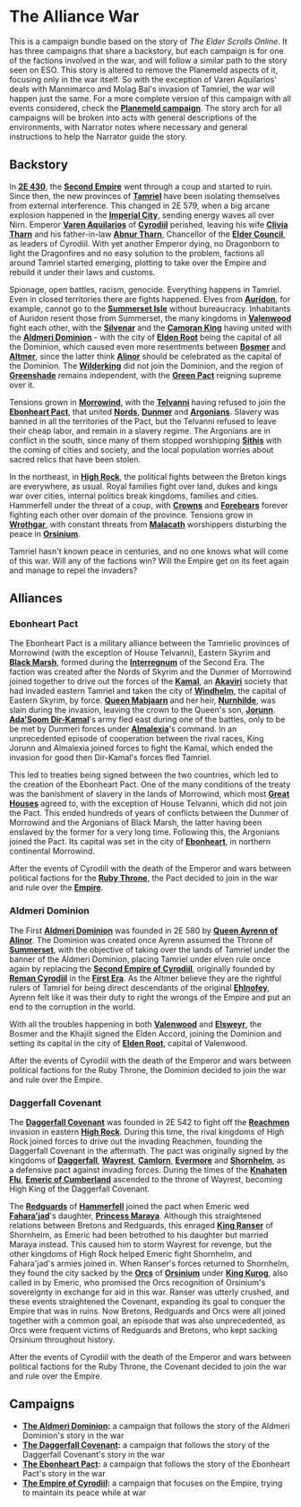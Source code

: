 <!-- @PageTitle: The Alliance War | Campaigns -->

# The Alliance War
This is a campaign bundle based on the story of _The Elder Scrolls Online_. It has three campaigns that share a backstory, but each campaign is for one of the factions involved in the war, and will follow a similar path to the story seen on ESO. This story is altered to remove the Planemeld aspects of it, focusing only in the war itself. So with the exception of Varen Aquilarios' deals with Mannimarco and Molag Bal's invasion of Tamriel, the war will happen just the same. For a more complete version of this campaign with all events considered, check the **[Planemeld campaign](/campaigns/planemeld)**. The story arch for all campaigns will be broken into acts with general descriptions of the environments, with Narrator notes where necessary and general instructions to help the Narrator guide the story.

## Backstory
In **[2E 430](https://en.uesp.net/wiki/Lore:Second_Era)**, the **[Second Empire](https://en.uesp.net/wiki/Lore:Second_Empire)** went through a coup and started to ruin. Since then, the new provinces of **[Tamriel](https://en.uesp.net/wiki/Lore:Tamriel)** have been isolating themselves from external interference. This changed in 2E 579, when a big arcane explosion happened in the **[Imperial City](https://en.uesp.net/wiki/Lore:Imperial_City)**, sending energy waves all over Nirn. Emperor **[Varen Aquilarios](https://en.uesp.net/wiki/Lore:Varen_Aquilarios)** of **[Cyrodiil](https://en.uesp.net/wiki/Lore:Cyrodiil)** perished, leaving his wife **[Clivia Tharn](https://en.uesp.net/wiki/Lore:Clivia_Tharn)** and his father-in-law **[Abnur Tharn](https://en.uesp.net/wiki/Lore:Abnur_Tharn)**, Chancellor of the **[Elder Council](https://en.uesp.net/wiki/Lore:Elder_Council)**, as leaders of Cyrodiil. With yet another Emperor dying, no Dragonborn to light the Dragonfires and no easy solution to the problem, factions all around Tamriel started emerging, plotting to take over the Empire and rebuild it under their laws and customs.

Spionage, open battles, racism, genocide. Everything happens in Tamriel. Even in closed territories there are fights happened. Elves from **[Auridon](https://en.uesp.net/wiki/Lore:Auridon)**, for example, cannot go to the **[Summerset Isle](https://en.uesp.net/wiki/Lore:Summerset_Isle)** without bureaucracy. Inhabitants of Auridon resent those from Summerset, the many kingdoms in **[Valenwood](https://en.uesp.net/wiki/Lore:Valenwood)** fight each other, with the **[Silvenar](https://en.uesp.net/wiki/Lore:The_Silvenar)** and the **[Camoran King](https://en.uesp.net/wiki/Lore:Aeradan_Camoran)** having united with the **[Aldmeri Dominion](https://en.uesp.net/wiki/Lore:First_Aldmeri_Dominion)** - with the city of **[Elden Root](https://en.uesp.net/wiki/Lore:Elden_Root)** being the capital of all the Dominion, which caused even more resentments between **[Bosmer](https://en.uesp.net/wiki/Lore:Bosmer)** and **[Altmer](https://en.uesp.net/wiki/Lore:Altmer)**, since the latter think **[Alinor](https://en.uesp.net/wiki/Lore:Alinor)** should be celebrated as the capital of the Dominion. The **[Wilderking](https://en.uesp.net/wiki/Lore:Wilderking)** did not join the Dominion, and the region of **[Greenshade](https://en.uesp.net/wiki/Lore:Greenshade)** remains independent, with the **[Green Pact](https://en.uesp.net/wiki/Lore:Green_Pact)** reigning supreme over it.

Tensions grown in **[Morrowind](https://en.uesp.net/wiki/Lore:Morrowind)**, with the **[Telvanni](https://en.uesp.net/wiki/Lore:Telvanni)** having refused to join the **[Ebonheart Pact](https://en.uesp.net/wiki/Lore:Ebonheart_Pact)**, that united **[Nords](https://en.uesp.net/wiki/Lore:Nord)**, **[Dunmer](https://en.uesp.net/wiki/Lore:Dunmer)** and **[Argonians](https://en.uesp.net/wiki/Lore:Argonian)**. Slavery was banned in all the territories of the Pact, but the Telvanni refused to leave their cheap labor, and remain in a slavery regime. The Argonians are in conflict in the south, since many of them stopped worshipping **[Sithis](https://en.uesp.net/wiki/Lore:Sithis)** with the coming of cities and society, and the local population worries about sacred relics that have been stolen.

In the northeast, in **[High Rock](https://en.uesp.net/wiki/Lore:High_Rock)**, the political fights between the Breton kings are everywhere, as usual. Royal families fight over land, dukes and kings war over cities, internal politics break kingdoms, families and cities. Hammerfell under the threat of a coup, with **[Crowns](https://en.uesp.net/wiki/Lore:Crowns)** and **[Forebears](https://en.uesp.net/wiki/Lore:Forebears)** forever fighting each other over domain of the province. Tensions grow in **[Wrothgar](https://en.uesp.net/wiki/Lore:Wrothgar)**, with constant threats from **[Malacath](https://en.uesp.net/wiki/Lore:Malacath)** worshippers disturbing the peace in **[Orsinium](https://en.uesp.net/wiki/Lore:Orsinium)**.

Tamriel hasn't known peace in centuries, and no one knows what will come of this war. Will any of the factions win? Will the Empire get on its feet again and manage to repel the invaders?

## Alliances
### Ebonheart Pact
The Ebonheart Pact is a military alliance between the Tamrielic provinces of Morrowind (with the exception of House Telvanni), Eastern Skyrim and **[Black Marsh](https://en.uesp.net/wiki/Lore:Black_Marsh)**, formed during the **[Interregnum](https://en.uesp.net/wiki/Lore:Interregnum)** of the Second Era. The faction was created after the Nords of Skyrim and the Dunmer of Morrowind joined together to drive out the forces of the **[Kamal](https://en.uesp.net/wiki/Lore:Kamal_(race))**, an **[Akaviri](https://en.uesp.net/wiki/Lore:Akavir)** society that had invaded eastern Tamriel and taken the city of **[Windhelm](https://en.uesp.net/wiki/Lore:Windhelm)**, the capital of Eastern Skyrim, by force. **[Queen Mabjaarn](https://en.uesp.net/wiki/Lore:Mabjaarn_Flame-Hair)** and her heir, **[Nurnhilde](https://en.uesp.net/wiki/Lore:Nurnhilde)**, was slain during the invasion, leaving the crown to the Queen's son, **[Jorunn](https://en.uesp.net/wiki/Lore:Jorunn)**. **[Ada'Soom Dir-Kamal](https://en.uesp.net/wiki/Lore:Ada'Soom_Dir-Kamal)**'s army fled east during one of the battles, only to be be met by Dunmeri forces under **[Almalexia](https://en.uesp.net/wiki/Lore:Almalexia)**'s command. In an unprecedented episode of cooperation between the rival races, King Jorunn and Almalexia joined forces to fight the Kamal, which ended the invasion for good then Dir-Kamal's forces fled Tamriel.

This led to treaties being signed between the two countries, which led to the creation of the Ebonheart Pact. One of the many conditions of the treaty was the banishment of slavery in the lands of Morrowind, which most **[Great Houses](https://en.uesp.net/wiki/Lore:Great_Houses)** agreed to, with the exception of House Telvanni, which did not join the Pact. This ended hundreds of years of conflicts between the Dunmer of Morrowind and the Argonians of Black Marsh, the latter having been enslaved by the former for a very long time. Following this, the Argonians joined the Pact. Its capital was set in the city of **[Ebonheart](https://en.uesp.net/wiki/Lore:Ebonhear)**, in northern continental Morrowind.

After the events of Cyrodiil with the death of the Emperor and wars between political factions for the **[Ruby Throne](https://en.uesp.net/wiki/Lore:Ruby_Throne)**, the Pact decided to join in the war and rule over the **[Empire](https://en.uesp.net/wiki/Lore:Empire)**.

### Aldmeri Dominion
The First **[Aldmeri Dominion](https://en.uesp.net/wiki/Lore:Aldmeri_Dominion)** was founded in 2E 580 by **[Queen Ayrenn of Alinor](https://en.uesp.net/wiki/Lore:Ayrenn)**. The Dominion was created once Ayrenn assumed the Throne of **[Summerset](https://en.uesp.net/wiki/Lore:Summerset_Isles)**, with the objective of taking over the lands of Tamriel under the banner of the Aldmeri Dominion, placing Tamriel under elven rule once again by replacing the **[Second Empire of Cyrodiil](https://en.uesp.net/wiki/Lore:Second_Empire)**, originally founded by **[Reman Cyrodiil](https://en.uesp.net/wiki/Lore:Reman_Cyrodiil)** in the **[First Era](https://en.uesp.net/wiki/Lore:First_Era)**. As the Altmer believe they are the rightful rulers of Tamriel for being direct descendants of the original **[Ehlnofey](https://en.uesp.net/wiki/Lore:Ehlnofey)**, Ayrenn felt like it was their duty to right the wrongs of the Empire and put an end to the corruption in the world.

With all the troubles happening in both **[Valenwood](https://en.uesp.net/wiki/Lore:Valenwood)** and **[Elsweyr](https://en.uesp.net/wiki/Lore:Elsweyr)**, the Bosmer and the Khajiit signed the Elden Accord, joining the Dominion and setting its capital in the city of **[Elden Root](https://en.uesp.net/wiki/Lore:Elden_Root)**, capital of Valenwood.

After the events of Cyrodiil with the death of the Emperor and wars between political factions for the Ruby Throne, the Dominion decided to join the war and rule over the Empire.

### Daggerfall Covenant
The **[Daggerfall Covenant](https://en.uesp.net/wiki/Lore:Daggerfall_Covenant)** was founded in 2E 542 to fight off the **[Reachmen](https://en.uesp.net/wiki/Lore:Reachmen)** invasion in eastern **[High Rock](https://en.uesp.net/wiki/Lore:High_Rock)**. During this time, the rival kingdoms of High Rock joined forces to drive out the invading Reachmen, founding the Daggerfall Covenant in the aftermath. The pact was originally signed by the kingdoms of **[Daggerfall](https://en.uesp.net/wiki/Lore:Daggerfall)**, **[Wayrest](https://en.uesp.net/wiki/Lore:Wayrest)**, **[Camlorn](https://en.uesp.net/wiki/Lore:Camlorn)**, **[Evermore](https://en.uesp.net/wiki/Lore:Evermore)** and **[Shornhelm](https://en.uesp.net/wiki/Lore:Shornhelm)**, as a defensive pact against invading forces. During the times of the **[Knahaten Flu](https://en.uesp.net/wiki/Lore:Knahaten_Flu)**, **[Emeric of Cumberland](https://en.uesp.net/wiki/Lore:Emeric)** ascended to the throne of Wayrest, becoming High King of the Daggerfall Covenant.

The **[Redguards](https://en.uesp.net/wiki/Lore:Redguard)** of **[Hammerfell](https://en.uesp.net/wiki/Lore:Hammerfell)** joined the pact when Emeric wed **[Fahara'jad](https://en.uesp.net/wiki/Lore:Fahara'jad)**'s daughter, **[Princess Maraya](https://en.uesp.net/wiki/Lore:Maraya)**. Although this straightened relations between Bretons and Redguards, this enraged **[King Ranser](https://en.uesp.net/wiki/Lore:Ranser)** of Shornhelm, as Emeric had been betrothed to his daughter but married Maraya instead. This caused him to storm Wayrest for revenge, but the other kingdoms of High Rock helped Emeric fight Shornhelm, and Fahara'jad's armies joined in. When Ranser's forces returned to Shornhelm, they found the city sacked by the **[Orcs](https://en.uesp.net/wiki/Lore:Orc)** of **[Orsinium](https://en.uesp.net/wiki/Lore:Orsinium)** under **[King Kurog](https://en.uesp.net/wiki/Lore:Kurog)**, also called in by Emeric, who promised the Orcs recognition of Orsinium's sovereignty in exchange for aid in this war. Ranser was utterly crushed, and these events straightened the Covenant, expanding its goal to conquer the Empire that was in ruins. Now Bretons, Redguards and Orcs were all joined together with a common goal, an episode that was also unprecedented, as Orcs were frequent victims of Redguards and Bretons, who kept sacking Orsinium throughout history.

After the events of Cyrodiil with the death of the Emperor and wars between political factions for the Ruby Throne, the Covenant decided to join the war and rule over the Empire.

## Campaigns
- **[The Aldmeri Dominion](/campaigns/alliance_war/aldmeri_dominion):** a campaign that follows the story of the Aldmeri Dominion's story in the war
- **[The Daggerfall Covenant](/campaigns/alliance_war/daggerfall_covenant):** a campaign that follows the story of the Daggerfall Covenant's story in the war
- **[The Ebonheart Pact](/campaigns/alliance_war/ebonheart_pact):** a campaign that follows the story of the Ebonheart Pact's story in the war
- **[The Empire of Cyrodiil](/campaigns/alliance_war/empire):** a campaign that focuses on the Empire, trying to maintain its peace while at war